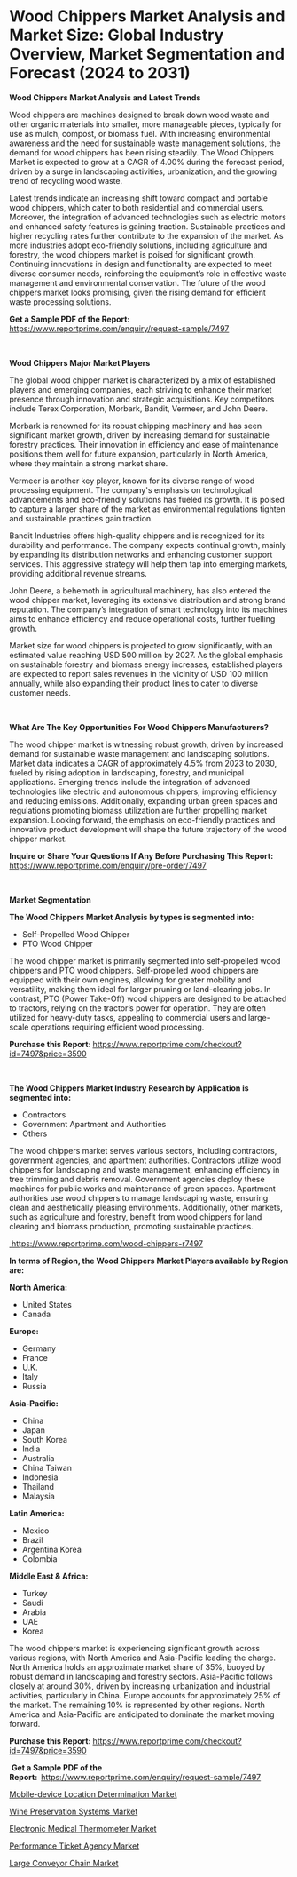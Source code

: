 <p><h1>Wood Chippers Market Analysis and Market Size: Global Industry Overview, Market Segmentation and Forecast (2024 to 2031)</h1></p><p><strong>Wood Chippers Market Analysis and Latest Trends</strong></p>
<p><p>Wood chippers are machines designed to break down wood waste and other organic materials into smaller, more manageable pieces, typically for use as mulch, compost, or biomass fuel. With increasing environmental awareness and the need for sustainable waste management solutions, the demand for wood chippers has been rising steadily. The Wood Chippers Market is expected to grow at a CAGR of 4.00% during the forecast period, driven by a surge in landscaping activities, urbanization, and the growing trend of recycling wood waste.</p><p>Latest trends indicate an increasing shift toward compact and portable wood chippers, which cater to both residential and commercial users. Moreover, the integration of advanced technologies such as electric motors and enhanced safety features is gaining traction. Sustainable practices and higher recycling rates further contribute to the expansion of the market. As more industries adopt eco-friendly solutions, including agriculture and forestry, the wood chippers market is poised for significant growth. Continuing innovations in design and functionality are expected to meet diverse consumer needs, reinforcing the equipment’s role in effective waste management and environmental conservation. The future of the wood chippers market looks promising, given the rising demand for efficient waste processing solutions.</p></p>
<p><strong>Get a Sample PDF of the Report:&nbsp;</strong> <a href="https://www.reportprime.com/enquiry/request-sample/7497">https://www.reportprime.com/enquiry/request-sample/7497</a></p>
<p>&nbsp;</p>
<p><strong>Wood Chippers Major Market Players</strong></p>
<p><p>The global wood chipper market is characterized by a mix of established players and emerging companies, each striving to enhance their market presence through innovation and strategic acquisitions. Key competitors include Terex Corporation, Morbark, Bandit, Vermeer, and John Deere.</p><p>Morbark is renowned for its robust chipping machinery and has seen significant market growth, driven by increasing demand for sustainable forestry practices. Their innovation in efficiency and ease of maintenance positions them well for future expansion, particularly in North America, where they maintain a strong market share.</p><p>Vermeer is another key player, known for its diverse range of wood processing equipment. The company's emphasis on technological advancements and eco-friendly solutions has fueled its growth. It is poised to capture a larger share of the market as environmental regulations tighten and sustainable practices gain traction.</p><p>Bandit Industries offers high-quality chippers and is recognized for its durability and performance. The company expects continual growth, mainly by expanding its distribution networks and enhancing customer support services. This aggressive strategy will help them tap into emerging markets, providing additional revenue streams.</p><p>John Deere, a behemoth in agricultural machinery, has also entered the wood chipper market, leveraging its extensive distribution and strong brand reputation. The company’s integration of smart technology into its machines aims to enhance efficiency and reduce operational costs, further fuelling growth.</p><p>Market size for wood chippers is projected to grow significantly, with an estimated value reaching USD 500 million by 2027. As the global emphasis on sustainable forestry and biomass energy increases, established players are expected to report sales revenues in the vicinity of USD 100 million annually, while also expanding their product lines to cater to diverse customer needs.</p></p>
<p>&nbsp;</p>
<p><strong>What Are The Key Opportunities For Wood Chippers Manufacturers?</strong></p>
<p><p>The wood chipper market is witnessing robust growth, driven by increased demand for sustainable waste management and landscaping solutions. Market data indicates a CAGR of approximately 4.5% from 2023 to 2030, fueled by rising adoption in landscaping, forestry, and municipal applications. Emerging trends include the integration of advanced technologies like electric and autonomous chippers, improving efficiency and reducing emissions. Additionally, expanding urban green spaces and regulations promoting biomass utilization are further propelling market expansion. Looking forward, the emphasis on eco-friendly practices and innovative product development will shape the future trajectory of the wood chipper market.</p></p>
<p><strong>Inquire or Share Your Questions If Any Before Purchasing This Report:</strong> <a href="https://www.reportprime.com/enquiry/pre-order/7497">https://www.reportprime.com/enquiry/pre-order/7497</a></p>
<p>&nbsp;</p>
<p><strong>Market Segmentation</strong></p>
<p><strong>The Wood Chippers Market Analysis by types is segmented into:</strong></p>
<p><ul><li>Self-Propelled Wood Chipper</li><li>PTO Wood Chipper</li></ul></p>
<p><p>The wood chipper market is primarily segmented into self-propelled wood chippers and PTO wood chippers. Self-propelled wood chippers are equipped with their own engines, allowing for greater mobility and versatility, making them ideal for larger pruning or land-clearing jobs. In contrast, PTO (Power Take-Off) wood chippers are designed to be attached to tractors, relying on the tractor’s power for operation. They are often utilized for heavy-duty tasks, appealing to commercial users and large-scale operations requiring efficient wood processing.</p></p>
<p><strong>Purchase this Report:&nbsp;</strong><a href="https://www.reportprime.com/checkout?id=7497&price=3590">https://www.reportprime.com/checkout?id=7497&price=3590</a></p>
<p>&nbsp;</p>
<p><strong>The Wood Chippers Market Industry Research by Application is segmented into:</strong></p>
<p><ul><li>Contractors</li><li>Government Apartment and Authorities</li><li>Others</li></ul></p>
<p><p>The wood chippers market serves various sectors, including contractors, government agencies, and apartment authorities. Contractors utilize wood chippers for landscaping and waste management, enhancing efficiency in tree trimming and debris removal. Government agencies deploy these machines for public works and maintenance of green spaces. Apartment authorities use wood chippers to manage landscaping waste, ensuring clean and aesthetically pleasing environments. Additionally, other markets, such as agriculture and forestry, benefit from wood chippers for land clearing and biomass production, promoting sustainable practices.</p></p>
<p><a href="https://www.reportprime.com/wood-chippers-r7497">&nbsp;https://www.reportprime.com/wood-chippers-r7497</a></p>
<p><strong>In terms of Region, the Wood Chippers Market Players available by Region are:</strong></p>
<p>
    <p> <strong> North America: </strong>
        <ul>
            <li>United States</li>
            <li>Canada</li>
        </ul>
        </p> 
    <p> <strong> Europe: </strong>
        <ul>
            <li>Germany</li>
            <li>France</li>
            <li>U.K.</li>
            <li>Italy</li>
            <li>Russia</li>
        </ul>
        </p> 
    <p> <strong> Asia-Pacific: </strong>
        <ul>
            <li>China</li>
            <li>Japan</li>
            <li>South Korea</li>
            <li>India</li>
            <li>Australia</li>
            <li>China Taiwan</li>
            <li>Indonesia</li>
            <li>Thailand</li>
            <li>Malaysia</li>
        </ul>
        </p> 
    <p> <strong> Latin America: </strong>
        <ul>
            <li>Mexico</li>
            <li>Brazil</li>
            <li>Argentina Korea</li>
            <li>Colombia</li>
        </ul>
        </p> 
    <p> <strong> Middle East & Africa: </strong>
        <ul>
            <li>Turkey</li>
            <li>Saudi</li>
            <li>Arabia</li>
            <li>UAE</li>
            <li>Korea</li>
        </ul>
    </p>
    </p>
<p><p>The wood chippers market is experiencing significant growth across various regions, with North America and Asia-Pacific leading the charge. North America holds an approximate market share of 35%, buoyed by robust demand in landscaping and forestry sectors. Asia-Pacific follows closely at around 30%, driven by increasing urbanization and industrial activities, particularly in China. Europe accounts for approximately 25% of the market. The remaining 10% is represented by other regions. North America and Asia-Pacific are anticipated to dominate the market moving forward.</p></p>
<p><strong>Purchase this Report: </strong><a href="https://www.reportprime.com/checkout?id=7497&price=3590">https://www.reportprime.com/checkout?id=7497&price=3590</a></p>
<p>&nbsp;<strong>Get a Sample PDF of the Report:&nbsp;&nbsp;</strong><a href="https://www.reportprime.com/enquiry/request-sample/7497">https://www.reportprime.com/enquiry/request-sample/7497</a></p>
<p><strong></strong></p>
<p><p><a href="https://medium.com/@carolineparks369/mobile-device-location-determination-market-share-size-trends-industry-analysis-report-by-88353b532056">Mobile-device Location Determination Market</a></p><p><a href="https://www.linkedin.com/pulse/wine-preservation-systems-market-research-report-exploring-xdbrc?trackingId=XlrEB14JR6Sq6PRG%2BVQrcg%3D%3D">Wine Preservation Systems Market</a></p><p><a href="https://www.linkedin.com/pulse/global-electronic-medical-thermometer-market-trends-4tpkc?trackingId=NA0Cp8LBSKeXrZshjcWIiw%3D%3D">Electronic Medical Thermometer Market</a></p><p><a href="https://issuu.com/reportprime-2/docs/performance-ticket-agency-market-si_bc5c1c82da0146">Performance Ticket Agency Market</a></p><p><a href="https://github.com/AshikRahman665/Market-Research-Report-List-1/blob/main/large-conveyor-chain-market.md">Large Conveyor Chain Market</a></p></p>